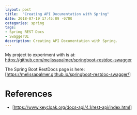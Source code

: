 ```yaml
---
layout: post
title:  "Creating API Documentation with Spring"
date: 2018-07-19 17:45:09 -0700
categories: spring
tags: 
- Spring REST Docs
- SwaggerUI 
description: Creating API Documentation with Spring.
---
```


My project to experiment with is at: https://github.com/melissapalmer/springboot-restdoc-swagger

The Spring Boot RestDocs page is here: [https://melissapalmer.github.io/springboot-restdoc-swagger/]

References
====
- [https://www.keycloak.org/docs-api/4.1/rest-api/index.html]